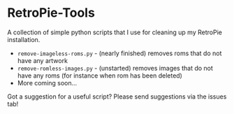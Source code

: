 # RetroPie-Tools

A collection of simple python scripts that I use for cleaning up my RetroPie installation.

* `remove-imageless-roms.py` - (nearly finished) removes roms that do not have any artwork
* `remove-romless-images.py` - (unstarted) removes images that do not have any roms (for instance when rom has been deleted)
* More coming soon...

Got a suggestion for a useful script? Please send suggestions via the issues tab!
